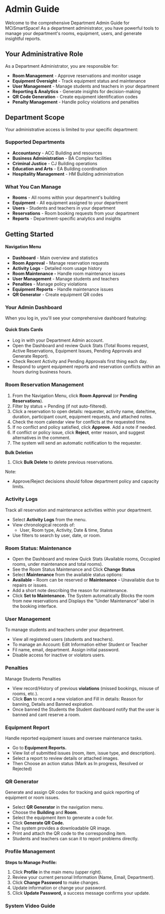 # Admin Guide

Welcome to the comprehensive Department Admin Guide for MCiSmartSpace! As a department administrator, you have powerful tools to manage your department's rooms, equipment, users, and generate insightful reports.

## Your Administrative Role

As a Department Administrator, you are responsible for:

* **Room Management** - Approve reservations and monitor usage
* **Equipment Oversight** - Track equipment status and maintenance
* **User Management** - Manage students and teachers in your department
* **Reporting & Analytics** - Generate insights for decision-making
* **QR Code Generation** - Create equipment identification codes
* **Penalty Management** - Handle policy violations and penalties

## Department Scope

Your administrative access is limited to your specific department:

### Supported Departments

* **Accountancy** - ACC Building and resources
* **Business Administration** - BA Complex facilities
* **Criminal Justice** - CJ Building operations
* **Education and Arts** - EA Building coordination
* **Hospitality Management** - HM Building administration

### What You Can Manage

* **Rooms** - All rooms within your department's building
* **Equipment** - All equipment assigned to your department
* **Users** - Students and teachers in your department
* **Reservations** - Room booking requests from your department
* **Reports** - Department-specific analytics and insights

## Getting Started

#### Navigation Menu

* **Dashboard** - Main overview and statistics
* **Room Approval** - Manage reservation requests
* **Activity Logs** - Detailed room usage history
* **Room Maintenance -** Handle room maintenance issues
* **User Management** - Manage students and teachers
* **Penalties** - Manage policy violations
* **Equipment Reports** - Handle maintenance issues
* **QR Generator** - Create equipment QR codes

### Your Admin Dashboard

When you log in, you'll see your comprehensive dashboard featuring:

#### Quick Stats Cards

* Log in with your Department Admin account.
* Open the Dashboard and review Quick Stats (Total Rooms request, Active Reservations, Equipment Issues, Pending Approvals and Generate Report).
* Check Recent Activity and Pending Approvals first thing each day.
* Respond to urgent equipment reports and reservation conflicts within an hours during business hours.

### Room Reservation Management&#x20;

1. From the Navigation Menu, click **Room Approval** (or **Pending Reservations**).
2. Filter by status = Pending (if not auto-filtered).
3. Click a reservation to open details: requester, activity name, date/time, duration, participant count, equipment requests, and attached notes.
4. Check the room calendar view for conflicts at the requested time.
5. If no conflict and policy satisfied, click **Approve**. Add a note if needed.
6. If conflict or policy issue, click **Reject**, enter reason, and suggest alternatives in the comment.
7. The system will send an automatic notification to the requester.

&#x20;**Bulk Deletion**

1. Click **Bulk Delete** to delete previous reservations.

Note:

* Approve/Reject decisions should follow department policy and capacity limits.

### Activity Logs

Track all reservation and maintenance activities within your department.

* Select **Activity Logs** from the menu.
* View chronological records of:
  * User, Room type, Activity, Date & time, Status
* Use filters to search by user, date, or room.

### Room Status: Maintenance&#x20;

* Open the Dashboard and review Quick Stats (Available rooms, Occupied rooms, under maintenance and total rooms).
* See the Room Status Maintenance and Click **Change Status**
* Select **Maintenance** from the available status options:
* **Available** – Room can be reserved or **Maintenance** – Unavailable due to repairs or issues.
* Add a short note describing the reason for maintenance.
* Click **Set to Maintenance.** The System automatically Blocks the room from new reservations and Displays the “Under Maintenance” label in the booking interface.

### User Management

To manage students and teachers under your department.

* View all registered users (students and teachers).
* To manage an Account: Edit Information either Student or Teacher
* Fil name, email, department. Assign initial password.&#x20;
* Disable access for inactive or violators users.

### Penalties

Manage Students Penalties

* View record/History of previous **violations** (missed bookings, misuse of rooms, etc.).
* Click **Ban** to record a new violation and Fill in details: Reason for banning, Details and Banned expiratio&#x6E;_._
* Once banned the Students the Student dashboard notify that the user is banned and cant reserve a room.

### Equipment Report

Handle reported equipment issues and oversee maintenance tasks.

* Go to **Equipment Reports.**
* View list of submitted issues (room, item, issue type, and description).
* Select a report to review details or attached images.
* Then Choose an action status (Mark as In progress, Resolved or Rejected)

### QR Generator

Generate and assign QR codes for tracking and quick reporting of equipment or room issues.

* Select **QR Generator** in the navigation menu.
* Choose the **Building** and **Room**.
* Select the equipment item to generate a code for.
* Click **Generate QR Code.**
* The system provides a downloadable QR image.
* Print and attach the QR code to the corresponding item.
* Students and teachers can scan it to report problems directly.

### Profile Management

**Steps to Manage Profile:**

1. Click **Profile** in the main menu (upper right).
2. Review your current personal Information (Name, Email, Department).
3. Click **Change Password** to make changes.
4. Update information or change your password.
5. Click **Update Password,** a success message confirms your update.



### System Video Guide

